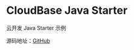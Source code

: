 # CloudBase Java Starter

云开发 Java Starter 示例

源码地址：[GitHub](https://github.com/TencentCloudBase/cloudbase-templates/blob/master/java-starter/)
